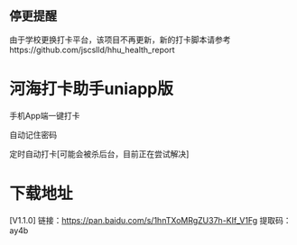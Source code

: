 ## 停更提醒
由于学校更换打卡平台，该项目不再更新，新的打卡脚本请参考https://github.com/jscslld/hhu_health_report

# 河海打卡助手uniapp版
手机App端一键打卡

自动记住密码

定时自动打卡[可能会被杀后台，目前正在尝试解决]

# 下载地址
[V1.1.0]  链接：https://pan.baidu.com/s/1hnTXoMRgZU37h-KIf_V1Fg   提取码：ay4b
